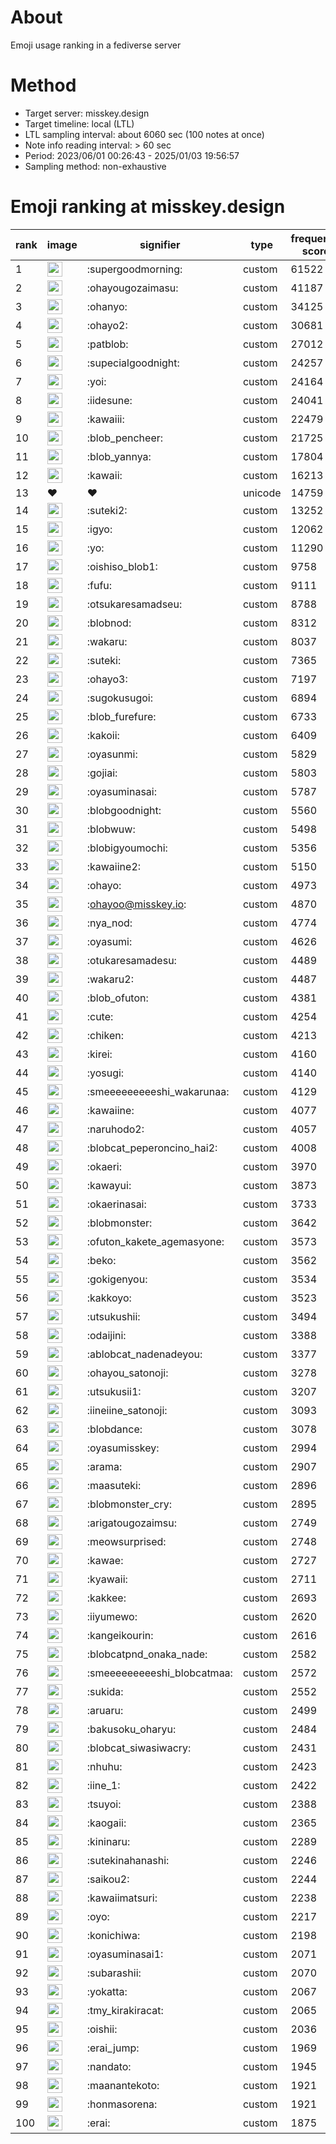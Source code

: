 # About
Emoji usage ranking in a fediverse server

# Method
- Target server: misskey.design
- Target timeline: local (LTL)
- LTL sampling interval: about 6060 sec (100 notes at once)
- Note info reading interval: > 60 sec
- Period: 2023/06/01 00:26:43 - 2025/01/03 19:56:57 
- Sampling method: non-exhaustive

# Emoji ranking at misskey.design

|rank|image|signifier|type|frequency score|
|----|----|----|----|----|
|1|<img height="24" src="https://misskey.design/emoji/supergoodmorning.webp">|:supergoodmorning:|custom|61522|
|2|<img height="24" src="https://misskey.design/emoji/ohayougozaimasu.webp">|:ohayougozaimasu:|custom|41187|
|3|<img height="24" src="https://misskey.design/emoji/ohanyo.webp">|:ohanyo:|custom|34125|
|4|<img height="24" src="https://misskey.design/emoji/ohayo2.webp">|:ohayo2:|custom|30681|
|5|<img height="24" src="https://misskey.design/emoji/patblob.webp">|:patblob:|custom|27012|
|6|<img height="24" src="https://misskey.design/emoji/supecialgoodnight.webp">|:supecialgoodnight:|custom|24257|
|7|<img height="24" src="https://misskey.design/emoji/yoi.webp">|:yoi:|custom|24164|
|8|<img height="24" src="https://misskey.design/emoji/iidesune.webp">|:iidesune:|custom|24041|
|9|<img height="24" src="https://misskey.design/emoji/kawaiii.webp">|:kawaiii:|custom|22479|
|10|<img height="24" src="https://misskey.design/emoji/blob_pencheer.webp">|:blob_pencheer:|custom|21725|
|11|<img height="24" src="https://misskey.design/emoji/blob_yannya.webp">|:blob_yannya:|custom|17804|
|12|<img height="24" src="https://misskey.design/emoji/kawaii.webp">|:kawaii:|custom|16213|
|13|❤|❤|unicode|14759|
|14|<img height="24" src="https://misskey.design/emoji/suteki2.webp">|:suteki2:|custom|13252|
|15|<img height="24" src="https://misskey.design/emoji/igyo.webp">|:igyo:|custom|12062|
|16|<img height="24" src="https://misskey.design/emoji/yo.webp">|:yo:|custom|11290|
|17|<img height="24" src="https://misskey.design/emoji/oishiso_blob1.webp">|:oishiso_blob1:|custom|9758|
|18|<img height="24" src="https://misskey.design/emoji/fufu.webp">|:fufu:|custom|9111|
|19|<img height="24" src="https://misskey.design/emoji/otsukaresamadseu.webp">|:otsukaresamadseu:|custom|8788|
|20|<img height="24" src="https://misskey.design/emoji/blobnod.webp">|:blobnod:|custom|8312|
|21|<img height="24" src="https://misskey.design/emoji/wakaru.webp">|:wakaru:|custom|8037|
|22|<img height="24" src="https://misskey.design/emoji/suteki.webp">|:suteki:|custom|7365|
|23|<img height="24" src="https://misskey.design/emoji/ohayo3.webp">|:ohayo3:|custom|7197|
|24|<img height="24" src="https://misskey.design/emoji/sugokusugoi.webp">|:sugokusugoi:|custom|6894|
|25|<img height="24" src="https://misskey.design/emoji/blob_furefure.webp">|:blob_furefure:|custom|6733|
|26|<img height="24" src="https://misskey.design/emoji/kakoii.webp">|:kakoii:|custom|6409|
|27|<img height="24" src="https://misskey.design/emoji/oyasunmi.webp">|:oyasunmi:|custom|5829|
|28|<img height="24" src="https://misskey.design/emoji/gojiai.webp">|:gojiai:|custom|5803|
|29|<img height="24" src="https://misskey.design/emoji/oyasuminasai.webp">|:oyasuminasai:|custom|5787|
|30|<img height="24" src="https://misskey.design/emoji/blobgoodnight.webp">|:blobgoodnight:|custom|5560|
|31|<img height="24" src="https://misskey.design/emoji/blobwuw.webp">|:blobwuw:|custom|5498|
|32|<img height="24" src="https://misskey.design/emoji/blobigyoumochi.webp">|:blobigyoumochi:|custom|5356|
|33|<img height="24" src="https://misskey.design/emoji/kawaiine2.webp">|:kawaiine2:|custom|5150|
|34|<img height="24" src="https://misskey.design/emoji/ohayo.webp">|:ohayo:|custom|4973|
|35|<img height="24" src="https://misskey.design/emoji/ohayoo.webp">|:ohayoo@misskey.io:|custom|4870|
|36|<img height="24" src="https://misskey.design/emoji/nya_nod.webp">|:nya_nod:|custom|4774|
|37|<img height="24" src="https://misskey.design/emoji/oyasumi.webp">|:oyasumi:|custom|4626|
|38|<img height="24" src="https://misskey.design/emoji/otukaresamadesu.webp">|:otukaresamadesu:|custom|4489|
|39|<img height="24" src="https://misskey.design/emoji/wakaru2.webp">|:wakaru2:|custom|4487|
|40|<img height="24" src="https://misskey.design/emoji/blob_ofuton.webp">|:blob_ofuton:|custom|4381|
|41|<img height="24" src="https://misskey.design/emoji/cute.webp">|:cute:|custom|4254|
|42|<img height="24" src="https://misskey.design/emoji/chiken.webp">|:chiken:|custom|4213|
|43|<img height="24" src="https://misskey.design/emoji/kirei.webp">|:kirei:|custom|4160|
|44|<img height="24" src="https://misskey.design/emoji/yosugi.webp">|:yosugi:|custom|4140|
|45|<img height="24" src="https://misskey.design/emoji/smeeeeeeeeeshi_wakarunaa.webp">|:smeeeeeeeeeshi_wakarunaa:|custom|4129|
|46|<img height="24" src="https://misskey.design/emoji/kawaiine.webp">|:kawaiine:|custom|4077|
|47|<img height="24" src="https://misskey.design/emoji/naruhodo2.webp">|:naruhodo2:|custom|4057|
|48|<img height="24" src="https://misskey.design/emoji/blobcat_peperoncino_hai2.webp">|:blobcat_peperoncino_hai2:|custom|4008|
|49|<img height="24" src="https://misskey.design/emoji/okaeri.webp">|:okaeri:|custom|3970|
|50|<img height="24" src="https://misskey.design/emoji/kawayui.webp">|:kawayui:|custom|3873|
|51|<img height="24" src="https://misskey.design/emoji/okaerinasai.webp">|:okaerinasai:|custom|3733|
|52|<img height="24" src="https://misskey.design/emoji/blobmonster.webp">|:blobmonster:|custom|3642|
|53|<img height="24" src="https://misskey.design/emoji/ofuton_kakete_agemasyone.webp">|:ofuton_kakete_agemasyone:|custom|3573|
|54|<img height="24" src="https://misskey.design/emoji/beko.webp">|:beko:|custom|3562|
|55|<img height="24" src="https://misskey.design/emoji/gokigenyou.webp">|:gokigenyou:|custom|3534|
|56|<img height="24" src="https://misskey.design/emoji/kakkoyo.webp">|:kakkoyo:|custom|3523|
|57|<img height="24" src="https://misskey.design/emoji/utsukushii.webp">|:utsukushii:|custom|3494|
|58|<img height="24" src="https://misskey.design/emoji/odaijini.webp">|:odaijini:|custom|3388|
|59|<img height="24" src="https://misskey.design/emoji/ablobcat_nadenadeyou.webp">|:ablobcat_nadenadeyou:|custom|3377|
|60|<img height="24" src="https://misskey.design/emoji/ohayou_satonoji.webp">|:ohayou_satonoji:|custom|3278|
|61|<img height="24" src="https://misskey.design/emoji/utsukusii1.webp">|:utsukusii1:|custom|3207|
|62|<img height="24" src="https://misskey.design/emoji/iineiine_satonoji.webp">|:iineiine_satonoji:|custom|3093|
|63|<img height="24" src="https://misskey.design/emoji/blobdance.webp">|:blobdance:|custom|3078|
|64|<img height="24" src="https://misskey.design/emoji/oyasumisskey.webp">|:oyasumisskey:|custom|2994|
|65|<img height="24" src="https://misskey.design/emoji/arama.webp">|:arama:|custom|2907|
|66|<img height="24" src="https://misskey.design/emoji/maasuteki.webp">|:maasuteki:|custom|2896|
|67|<img height="24" src="https://misskey.design/emoji/blobmonster_cry.webp">|:blobmonster_cry:|custom|2895|
|68|<img height="24" src="https://misskey.design/emoji/arigatougozaimsu.webp">|:arigatougozaimsu:|custom|2749|
|69|<img height="24" src="https://misskey.design/emoji/meowsurprised.webp">|:meowsurprised:|custom|2748|
|70|<img height="24" src="https://misskey.design/emoji/kawae.webp">|:kawae:|custom|2727|
|71|<img height="24" src="https://misskey.design/emoji/kyawaii.webp">|:kyawaii:|custom|2711|
|72|<img height="24" src="https://misskey.design/emoji/kakkee.webp">|:kakkee:|custom|2693|
|73|<img height="24" src="https://misskey.design/emoji/iiyumewo.webp">|:iiyumewo:|custom|2620|
|74|<img height="24" src="https://misskey.design/emoji/kangeikourin.webp">|:kangeikourin:|custom|2616|
|75|<img height="24" src="https://misskey.design/emoji/blobcatpnd_onaka_nade.webp">|:blobcatpnd_onaka_nade:|custom|2582|
|76|<img height="24" src="https://misskey.design/emoji/smeeeeeeeeeshi_blobcatmaa.webp">|:smeeeeeeeeeshi_blobcatmaa:|custom|2572|
|77|<img height="24" src="https://misskey.design/emoji/sukida.webp">|:sukida:|custom|2552|
|78|<img height="24" src="https://misskey.design/emoji/aruaru.webp">|:aruaru:|custom|2499|
|79|<img height="24" src="https://misskey.design/emoji/bakusoku_oharyu.webp">|:bakusoku_oharyu:|custom|2484|
|80|<img height="24" src="https://misskey.design/emoji/blobcat_siwasiwacry.webp">|:blobcat_siwasiwacry:|custom|2431|
|81|<img height="24" src="https://misskey.design/emoji/nhuhu.webp">|:nhuhu:|custom|2423|
|82|<img height="24" src="https://misskey.design/emoji/iine_1.webp">|:iine_1:|custom|2422|
|83|<img height="24" src="https://misskey.design/emoji/tsuyoi.webp">|:tsuyoi:|custom|2388|
|84|<img height="24" src="https://misskey.design/emoji/kaogaii.webp">|:kaogaii:|custom|2365|
|85|<img height="24" src="https://misskey.design/emoji/kininaru.webp">|:kininaru:|custom|2289|
|86|<img height="24" src="https://misskey.design/emoji/sutekinahanashi.webp">|:sutekinahanashi:|custom|2246|
|87|<img height="24" src="https://misskey.design/emoji/saikou2.webp">|:saikou2:|custom|2244|
|88|<img height="24" src="https://misskey.design/emoji/kawaiimatsuri.webp">|:kawaiimatsuri:|custom|2238|
|89|<img height="24" src="https://misskey.design/emoji/oyo.webp">|:oyo:|custom|2217|
|90|<img height="24" src="https://misskey.design/emoji/konichiwa.webp">|:konichiwa:|custom|2198|
|91|<img height="24" src="https://misskey.design/emoji/oyasuminasai1.webp">|:oyasuminasai1:|custom|2071|
|92|<img height="24" src="https://misskey.design/emoji/subarashii.webp">|:subarashii:|custom|2070|
|93|<img height="24" src="https://misskey.design/emoji/yokatta.webp">|:yokatta:|custom|2067|
|94|<img height="24" src="https://misskey.design/emoji/tmy_kirakiracat.webp">|:tmy_kirakiracat:|custom|2065|
|95|<img height="24" src="https://misskey.design/emoji/oishii.webp">|:oishii:|custom|2036|
|96|<img height="24" src="https://misskey.design/emoji/erai_jump.webp">|:erai_jump:|custom|1969|
|97|<img height="24" src="https://misskey.design/emoji/nandato.webp">|:nandato:|custom|1945|
|98|<img height="24" src="https://misskey.design/emoji/maanantekoto.webp">|:maanantekoto:|custom|1921|
|99|<img height="24" src="https://misskey.design/emoji/honmasorena.webp">|:honmasorena:|custom|1921|
|100|<img height="24" src="https://misskey.design/emoji/erai.webp">|:erai:|custom|1875|
